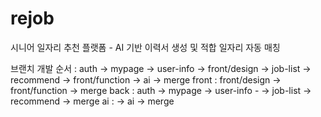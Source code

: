 # rejob
시니어 일자리 추천 플랫폼 - AI 기반 이력서 생성 및 적합 일자리 자동 매칭

브랜치 개발 순서 : 
          auth -> mypage -> user-info -> front/design -> job-list -> recommend -> front/function -> ai -> merge
  front :                                front/design ->                          front/function ->       merge
  back  : auth -> mypage -> user-info -               -> job-list -> recommend                         -> merge
  ai    :                                                                                        -> ai -> merge
